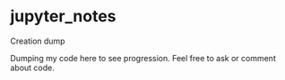 # jupyter_notes
Creation dump

Dumping my code here to see progression. Feel free to ask or comment about code.
